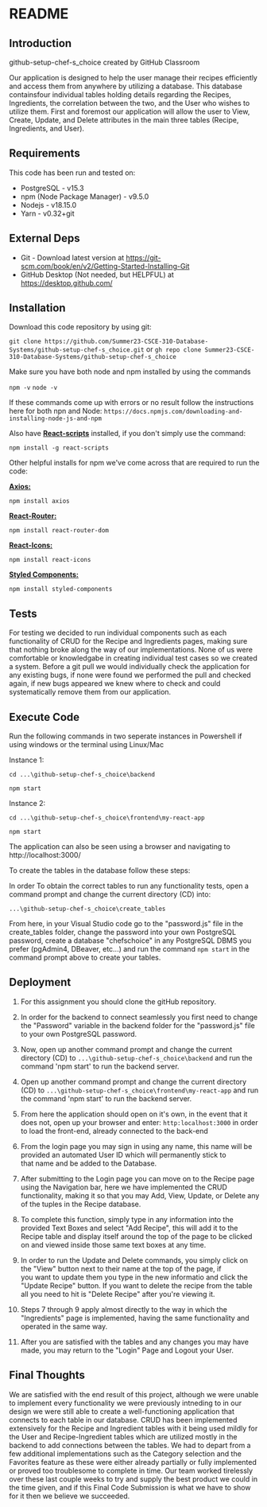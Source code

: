 # README

## Introduction

github-setup-chef-s_choice created by GitHub Classroom

Our application is designed to help the user manage their recipes efficiently and access them from anywhere by utilizing a database. This database containsfour individual tables holding details regarding the Recipes, Ingredients, the correlation between the two, and the User who wishes to utilize them. First and foremost our application will allow the user to View, Create, Update, and Delete attributes in the main three tables (Recipe, Ingredients, and User).

## Requirements

This code has been run and tested on:

- PostgreSQL - v15.3
- npm (Node Package Manager) - v9.5.0
- Nodejs - v18.15.0
- Yarn - v0.32+git

## External Deps

- Git - Download latest version at https://git-scm.com/book/en/v2/Getting-Started-Installing-Git
- GitHub Desktop (Not needed, but HELPFUL) at https://desktop.github.com/

## Installation

Download this code repository by using git:

`git clone https://github.com/Summer23-CSCE-310-Database-Systems/github-setup-chef-s_choice.git`
 or 
`gh repo clone Summer23-CSCE-310-Database-Systems/github-setup-chef-s_choice`

Make sure you have both node and npm installed by using the commands

   `npm -v`
   `node -v`

   If these commands come up with errors or no result follow the instructions here for both npn and Node: 
   `https://docs.npmjs.com/downloading-and-installing-node-js-and-npm`

Also have <u><b>React-scripts</b></u> installed, if you don't simply use the command:

`npm install -g react-scripts`

Other helpful installs for npm we've come across that are required to run the code:

<u><b>Axios:</b></u>   

`npm install axios`

<u><b>React-Router:</b></u>       

`npm install react-router-dom`

<u><b>React-Icons:</b></u>       

`npm install react-icons`

<u><b>Styled Components:</b></u>  

`npm install styled-components`

## Tests

For testing we decided to run individual components such as each functionality of CRUD for the Recipe and Ingredients pages, making sure that nothing broke along the way of our implementations. None of us were comfortable or knowledgabe in creating individual test cases so we created a system. Before a git pull we would individually check the application for any existing bugs, if none were found we performed the pull and checked again, if new bugs appeared we knew where to check and could systematically remove them from our application.

## Execute Code

Run the following commands in two seperate instances in Powershell if using windows or the terminal using Linux/Mac

Instance 1: 

`cd ...\github-setup-chef-s_choice\backend`

`npm start`

Instance 2: 

`cd ...\github-setup-chef-s_choice\frontend\my-react-app`

`npm start`

The application can also be seen using a browser and navigating to http://localhost:3000/

To create the tables in the database follow these steps:

In order To obtain the correct tables to run any functionality tests, open a command prompt and change the current directory (CD) into:

`...\github-setup-chef-s_choice\create_tables`

From here, in your Visual Studio code go to the "password.js" file in the create_tables folder, change the password into your own PostgreSQL password, create a database "chefschoice" in any PostgreSQL DBMS you prefer (pgAdmin4, DBeaver, etc...) and run the command `npm start` in the command prompt above to create your tables.

## Deployment

1. For this assignment you should clone the gitHub repository.

2. In order for the backend to connect seamlessly you first need to change the "Password" variable in the backend folder for the 
   "password.js" file to your own PostgreSQL password.

3. Now, open up another command prompt and change the current directory (CD) to `...\github-setup-chef-s_choice\backend`
   and run the command 'npm start' to run the backend server.

4. Open up another command prompt and change the current directory (CD) to `...\github-setup-chef-s_choice\frontend\my-react-app` 
   and run the command 'npm start' to run the backend server.

5. From here the application should open on it's own, in the event that it does not, open up your browser and enter:
   `http:localhost:3000` in order to load the front-end, already connected to the back-end

6. From the login page you may sign in using any name, this name will be provided an automated User ID which will permanently stick to    
   that name and be added to the Database.

7. After submitting to the Login page you can move on to the Recipe page using the Navigation bar, here we have implemented the CRUD functionality, making it so that you may Add, View, Update, or Delete any of the tuples in the Recipe database.

8. To complete this function, simply type in any information into the provided Text Boxes and select "Add Recipe", this will add it to 
   the Recipe table and display itself around the top of the page to be clicked on and viewed inside those same text boxes at any time. 

9. In order to run the Update and Delete commands, you simply click on the "View" button next to their name at the top of the page, if    
   you want to update them you type in the new informatio and click the "Update Recipe" button. If you want to delete the recipe from the table all you need to hit is "Delete Recipe" after you're viewing it.

10. Steps 7 through 9 apply almost directly to the way in which the "Ingredients" page is implemented, having the same functionality and 
    operated in the same way.

11. After you are satisfied with the tables and any changes you may have made, you may return to the "Login" Page and Logout your User.

## Final Thoughts

We are satisfied with the end result of this project, although we were unable to implement every functionality we were previously intneding to in our design we were still able to create a well-functioning application that connects to each table in our database. CRUD has been implemented extensively for the Recipe and Ingredient tables with it being used mildly for the User and Recipe-Ingredient tables which are utilized mostly in the backend to add connections between the tables. We had to depart from a few additional implementations such as the Category selection and the Favorites feature as these were either already partially or fully implemented or proved too troublesome to complete in time. Our team worked tirelessly over these last couple weeks to try and supply the best product we could in the time given, and if this Final Code Submission is what we have to show for it then we believe we succeeded.
